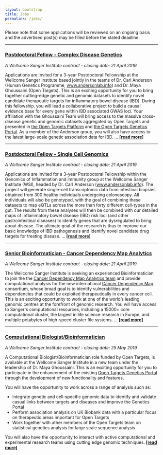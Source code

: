 ```yaml
---
layout: bootstrap
title: Jobs
permalink: /jobs/
---
```

Please note that some applications will be reviewed on an ongoing basis and the advertised post(s) may be filled before the stated deadline. 

***

### [Postdoctoral Fellow - Complex Disease Genetics](https://jobs.sanger.ac.uk/wd/plsql/wd_portal.show_job?p_web_site_id=1764&p_web_page_id=377008)
*A Wellcome Sanger Institute contract - closing date: 21 April 2019*

Applications are invited for a 3-year Postdoctoral Fellowship at the Wellcome Sanger Institute based jointly in the teams of Dr. Carl Anderson (Human Genetics Programme, www.andersonlab.info) and Dr. Maya Ghoussaini (Open Targets). This is an exciting opportunity for you to bring together cutting-edge genetic and genomic datasets to identify novel candidate therapeutic targets for inflammatory bowel disease (IBD). During this fellowship, you will lead a collaborative project to build a causal evidence base for every gene within IBD associated GWAS loci. Your affiliation with the Ghoussaini Team will bring access to the massive cross-disease genetic and genomic datasets aggregated by Open Targets and presented in [the Open Targets Platform](https://www.targetvalidation.org/) and [the Open Targets Genetics Portal](https://genetics.opentargets.org/). As a member of the Anderson group, you will also have access to the latest large-scale genetic association data for IBD. ... __[[read more]](https://jobs.sanger.ac.uk/wd/plsql/wd_portal.show_job?p_web_site_id=1764&p_web_page_id=377008)__

***

### [Postdoctoral Fellow - Single Cell Genomics](https://jobs.sanger.ac.uk/wd/plsql/wd_portal.show_job?p_web_site_id=1764&p_web_page_id=377005)
*A Wellcome Sanger Institute contract - closing date: 21 April 2019*

Applications are invited for a 3-year Postdoctoral Fellowship within the Genomics of Inflammation and Immunity group at the Wellcome Sanger Institute (WSI), headed by Dr. Carl Anderson (www.andersonlab.info). The project will generate single-cell transcriptomic data from intestinal biopsies obtained from 300 healthy individuals undergoing colonoscopy. All individuals will also be genotyped, with the goal of combining these datasets to map eQTLs across the more than forty different cell-types in the gut. The results from these analyses will then be combined with our detailed maps of inflammatory bowel disease (IBD) risk loci (and other gastrointestinal diseases) to identify genes that are dysregulated to bring about disease. The ultimate goal of the research is thus to improve our basic knowledge of IBD pathogenesis and identify novel candidate drug targets for treating disease. ... __[[read more]](https://jobs.sanger.ac.uk/wd/plsql/wd_portal.show_job?p_web_site_id=1764&p_web_page_id=377005)__

***

### [Senior Bioinformatician - Cancer Dependency Map Analytics](https://jobs.sanger.ac.uk/wd/plsql/wd_portal.show_job?p_web_site_id=1764&p_web_page_id=380819)
*A Wellcome Sanger Institute contract - closing date: 21 April 2019*

The Wellcome Sanger Institute is seeking an experienced Bioinformatician to join the the [Cancer Dependency Map Analytics team](https://www.sanger.ac.uk/science/groups/cancer-dependency-map-analytics) and provide computational analysis for the new international [Cancer Dependency Map](http://depmap.sanger.ac.uk/) consortium, whose broad goal is to identify vulnerabilities and dependencies that could be exploited therapeutically in every cancer cell. This is an exciting opportunity to work at one of the world’s leading genomic centres at the forefront of genomic research. You will have access to Sanger's computational resources, including a 15000+ core computational cluster, the largest in life science research in Europe, and multiple petabytes of high-speed cluster file systems. ... __[[read more]](https://jobs.sanger.ac.uk/wd/plsql/wd_portal.show_job?p_web_site_id=1764&p_web_page_id=380819)__

***

### [Computational Biologist/Bioinformatician](https://jobs.sanger.ac.uk/wd/plsql/wd_portal.show_job?p_web_site_id=1764&p_web_page_id=383908)
*A Wellcome Sanger Institute contract - closing date: 25 May 2019*

A Computational Biologist/Bioinformatician role funded by Open Targets, is available at the Wellcome Sanger Institute in a new team under the leadership of Dr. Maya Ghoussaini. This is an exciting opportunity for you to participate in the enhancement of the existing [Open Targets Genetics Portal](https://genetics.opentargets.org/) through the development of new functionality and features.

You will have the opportunity to work across a range of analysis such as:

* Integrate genetic and cell-specific genomic data to identify and validate casual links between targets and diseases and improve the Genetics Portal
* Perform association analysis on UK Biobank data with a particular focus on therapeutic areas important for Open Targets
* Work together with other members of the Open Targets team on statistical genetics analysis for large scale sequence analysis

 You will also have the opportunity to interact with active computational and experimental research teams using cutting edge genomic techniques.  __[[read more]](https://jobs.sanger.ac.uk/wd/plsql/wd_portal.show_job?p_web_site_id=1764&p_web_page_id=383908)__
